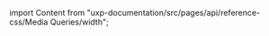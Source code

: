 
import Content from "uxp-documentation/src/pages/api/reference-css/Media Queries/width";

<Content query="product=photoshop"/>
